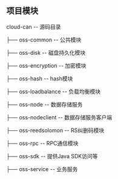 ## 项目模块


cloud-can -- 源码目录

├── oss-common -- 公共模块

├── oss-disk -- 磁盘持久化模块

├── oss-encryption -- 加密模块

├── oss-hash -- hash模块

├── oss-loadbalance -- 负载均衡模块

├── oss-node -- 数据存储服务

├── oss-nodeclient -- 数据存储服务客户端

├── oss-reedsolomon -- RS纠删码模块

├── oss-rpc -- RPC通信模块

├── oss-sdk -- 提供Java SDK访问等

├── oss-service -- 业务服务